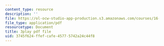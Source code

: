 ```yaml
---
content_type: resource
description: ''
file: https://ol-ocw-studio-app-production.s3.amazonaws.com/courses/16-412j-cognitive-robotics-spring-2016/3745f624ffefcafe45775742a24c44f8_qgL0cA7GkJo.pdf
file_type: application/pdf
resourcetype: Document
title: 3play pdf file
uid: 3745f624-ffef-cafe-4577-5742a24c44f8
---
```

